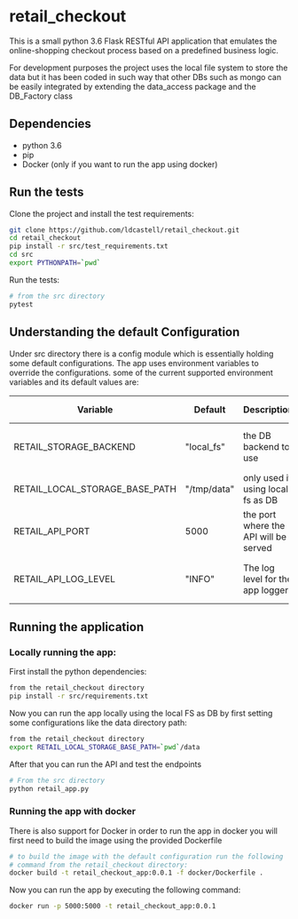 # retail_checkout

This is a small python 3.6 Flask RESTful API application that emulates the 
online-shopping checkout process based on a predefined business logic.

For development purposes the project uses the local file system to store the data
but it has been coded in such way that other DBs such as mongo can be easily integrated 
by extending the data_access package and the DB_Factory class
 
## Dependencies
- python 3.6
- pip
- Docker (only if you want to run the app using docker)

## Run the tests

Clone the project and install the test requirements:
```bash
git clone https://github.com/ldcastell/retail_checkout.git
cd retail_checkout
pip install -r src/test_requirements.txt
cd src
export PYTHONPATH=`pwd`
```

Run the tests:
```bash
# from the src directory
pytest 
```

## Understanding the default Configuration

Under src directory there is a config module which is essentially holding some 
default configurations. The app uses environment variables to override the 
configurations.
some of the current supported environment variables and its default values are:

|Variable| Default | Description| Supported Values |
|--------|---------|------------|------------------|
|RETAIL_STORAGE_BACKEND| "local_fs"| the DB backend to use| "local_fs", ("mongo" in the future)|
|RETAIL_LOCAL_STORAGE_BASE_PATH|"/tmp/data"| only used if using local fs as DB| any valid directory path|
|RETAIL_API_PORT|5000| the port where the API will be served| any valid available port|
|RETAIL_API_LOG_LEVEL|"INFO"| The log level for the app logger| "INFO", "DEBUG", "ERROR", "CRITICAL"|

## Running the application

### Locally running the app:
First install the python dependencies:
```bash
from the retail_checkout directory
pip install -r src/requirements.txt
``` 

Now you can run the app locally using the local FS as DB by first setting some configurations
like the data directory path:
```bash
from the retail_checkout directory
export RETAIL_LOCAL_STORAGE_BASE_PATH=`pwd`/data
```
After that you can run the API and test the endpoints
```bash
# From the src directory
python retail_app.py
```

### Running the app with docker

There is also support for Docker in order to run the app in docker you will first need to 
build the image using the provided Dockerfile

```bash
# to build the image with the default configuration run the following 
# command from the retail_checkout directory:
docker build -t retail_checkout_app:0.0.1 -f docker/Dockerfile .
```

Now you can run the app by executing the following command:
```bash
docker run -p 5000:5000 -t retail_checkout_app:0.0.1
```